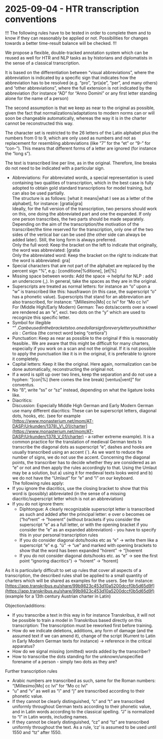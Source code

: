 # 2025-09-04 \- HTR transcription conventions

\!\!\! The following rules have to be tested in order to complete them and to know if they can reasonably be applied or not. Possibilities for changes towards a better time-result balance will be checked. \!\!\!

We propose a flexible, double-tracked annotation system which can be reused as well for HTR and NLP tasks as by historians and diplomatists in the sense of a classical transcription.

It is based on the differentiation between “visual abbreviations”, where the abbreviation is indicated by a specific sign that indicates how the abbreviation has to be resolved (e.g. “pro”, “pr(a)e”, “per”, and many others) and “other abbreviations”, where the full extension is not indicated by the abbreviation (for instance “AD” for “Anno Domini” or any first letter standing alone for the name of a person)

The second assumption is that we keep as near to the original as possible, given the fact that normalizations/adaptations to modern norms can or will soon be changeable automatically, whereas the way it is in the charter cannot be reconstructed this way.

The character set is restricted to the 26 letters of the Latin alphabet plus the numbers from 0 to 9, which are only used as numbers and not as replacement for resembling abbreviations (like “7” for the “et” or “9-” for “con-”). This means that different forms of a letter are ignored (for instance the “long s”).

The text is transcribed line per line, as in the original. Therefore, line breaks do not need to be indicated with a particular sign.

* Abbreviations: For abbreviated words, a special representation is used containing two qualities of transcription, which in the best case is fully adopted to obtain gold standard transcriptions for model training, but can also be used partially.  
  The structure is as follows: \[what it means|what I see as a letter of the alphabet\], for instance: \[gratia|gra\]  
  Ideally, for the full version of the transcription, two persons should work on this, one doing the abbreviated part and one the expanded. If only one person transcribes, the two parts should be made separately.  
  Depending on the aim of the transcription/the motivation of the transcriber/the time reserved for the transcription, only one of the two sides of the vertical bar can be used (the other side can always be added later). Still, the long form is always preferred.  
  Only the full word: Keep the bracket on the left to indicate that originally, the word was abbreviated: \[gratia  
  Only the abbreviated word: Keep the bracket on the right to indicate that the word is abbreviated: gra\]  
* Special characters that are not part of the alphabet are replaced by the percent sign “%”, e.g.: \[conditione|%ditione\], \[et|%\]  
* Missing space between words: Add the space \-\> helpful for NLP : add an underscore (\_). In general, take the spaces as they are in the original.  
* Superscripts are treated as normal letters: for instance an “o” upon a “w” is transcribed like this: hausfrawon (in this case, the superscript “o” has a phonetic value). Superscripts that stand for an abbreviation are also transcribed, for instance: “\[Millesimo|Mo\] cc lvi” for “Mo cc lvi”  
  For (Middle High/Early Modern) German: Two dots/accents over a vowel are rendered as an “e”, excl. two dots on the “y” which are used to recognize this specific letter.  
* Symbol for illegible “$”. Can be used in the brackets too. one dollar sign for every letter you think there is: Certio$a (the correct word being “certiora”)  
* Punctuation: Keep as near as possible to the original if this is reasonably feasible.. We are aware that this might be difficult for many charters, especially if you work on a scan and not the original. If it is not possible to apply the punctuation like it is in the original, it is preferable to ignore it completely.  
* Capital letters: Keep it like the original. Here again, normalization can be done automatically, reconstructing the original not.  
* If a word is split up over two lines, keep the separation and do not use a hyphen: “\[con|%\] (here comes the line break) \[ventus|vent\]” for conventus.  
* No “ß”, write “ss” or “sz” instead, depending on what the ligature looks like.  
* Diacritics:  
  Discussion: Especially Middle High German and Early Modern German use many different diacritics: These can be superscript letters, diagonal dots, hooks, etc. (see for example [https://www.monasterium.net/mom/AT-DASP/Urkunden/1378\_V\_01/charter](https://www.monasterium.net/mom/AT-DASP/Urkunden/1378_V_01/charter) \- a rather extreme example). It is a common practice for the translation of medieval German texts to transcribe the diagonal dots as superscript “e”, dashes and hooks are usually transcribed using an accent (´). As we want to reduce the number of signs, we do not use the accent. Concerning the diagonal points, the transcriber has to decide whether they are considered as an “e” or not and then apply the rules accordingly to that. Using the Umlaut may be a solution, but a) using it for medieval texts looks weird and b) we do not have the “Umlaut” for “e” and “i” on our keyboard.  
  The following rules apply:  
* If you ignore the diacritics, use the closing bracket to show that this word is (possibly) abbreviated (in the sense of a missing diacritic/superscript letter which is not an abbreviation) 
* If you do not ignore them:  
  * Diphtongue: A clearly recognizable superscript letter is transcribed as such and added after the principal letter: e over o becomes oe (“hoᵉrent” \-\> “hoerent” (without brackets if you consider the superscript “e” as a full letter, or with the opening bracket if you consider the “e” as an expanded abbreviation) \- you have to specify this in your personal transcription rules  
  * If you do consider diagonal dots/hooks etc as “e” \-\> write them like a superscript “e” e.g. “ú” \-\> “ue” and marked with opening brackets to show that the word has been expanded “hórent” \-\> “\[hoerent  
  * If you do not consider diagonal dots/hooks etc. as “e” \-\> see the first point “ignoring diacritics”) \-\> “hórent” \-\> “horent\]

As it is particularly difficult to set up rules that cover all aspects of a transcription, the described rules shall be applied to a small quantity of charters which will be shared as examples for the users. See for instance: [https://app.transkribus.eu/share/99b9823c453d10a5200dccf0b5d65d9f](https://app.transkribus.eu/share/99b9823c453d10a5200dccf0b5d65d9f) (example for a 13th century Austrian charter in Latin)

Objection/additions:

* If you transcribe a text in this way in for instance Transkribus, it will not be possible to train a model in Transkribus based directly on this transcription: The transcription must be reworked first before training.  
* How do we indicate deletions, additions, any form of damage (and the assumed text if we can amend it), change of the script (Kurrent to Latin in Early Modern German texts for instance) \-\> reference in the critical apparatus?  
* How do we signal missing (omitted) words added by the transcriber?  
* How to transcribe the dots standing for the unknown/unspecified forename of a person \- simply two dots as they are?

Further transcription rules

* Arabic numbers are transcribed as such, same for the Roman numbers: “\[Millesimo|Mo\] cc lvi” for “Mo cc lvi”  
* “u” and “v” as well as “i” and “j” are transcribed according to their phonetic value.  
* If they cannot be clearly distinguished, “c” and “t” are transcribed uniformly throughout German texts according to their phonetic value, and in Latin words according to the classical spelling. “J” is normalized to “I” in Latin words, including names.  
* If they cannot be clearly distinguished, “cz” and “tz” are transcribed uniformly throughout the text. As a rule, ‘cz’ is assumed to be used until 1550 and “tz” after 1550\.
